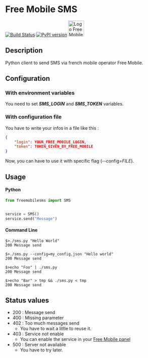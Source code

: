 # Free Mobile SMS

[![Build Status](https://travis-ci.org/hug33k/FreeMobileSMS.svg?branch=master)](https://travis-ci.org/hug33k/FreeMobileSMS)
[![PyPI version](https://badge.fury.io/py/freemobilesms.svg)](https://badge.fury.io/py/freemobilesms)
<img src="http://www.universfreebox.com/UserFiles/image/freemobile(1).png" alt="Logo Free Mobile" height="50px;"/>

## Description

Python client to send SMS via french mobile operator Free Mobile.

## Configuration

### With environment variables

You need to set ___SMS_LOGIN___ and ___SMS_TOKEN___ variables.

### With configuration file

You have to write your infos in a file like this :

```json
{
    "login": YOUR_FREE_MOBILE_LOGIN,
    "token": TOKEN_GIVEN_BY_FREE_MOBILE
}
```

Now, you can have to use it with specific flag (--config=_FILE_).

## Usage

#### Python

````python
from freemobilesms import SMS


service = SMS()
service.send("Message")
````

#### Command Line

```shell
$>./sms.py "Hello World"
200 Message send

$>./sms.py --config=my_config.json "Hello world"
200 Message send

$>echo "Foo" | ./sms.py
200 Message send

$>echo "Bar" > tmp && ./sms.py < tmp
200 Message send
```

## Status values

* 200 : Message send
* 400 : Missing parameter
* 402 : Too much messages send
    * You have to wait a little to reuse it.
* 403 : Service not enable
    * You can enable the service in your [Free Mobile panel](https://mobile.free.fr/moncompte/)
* 500 : Server not available
    * You have to try later.
